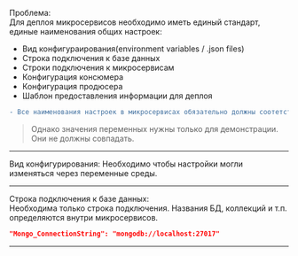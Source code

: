 Проблема:  
Для деплоя микросервисов необходимо иметь единый стандарт, единые наименования общих настроек:  
- Вид конфигураирования(environment variables / .json files)
- Строка подключения к базе данных
- Строки подключения к микросервисам
- Конфигурация консюмера
- Конфигурация продюсера
- Шаблон предоставления информации для деплоя  

```diff
- Все наименования настроек в микросервисах обязательно должны соотетствовать наименованиям ниже.
```
> Однако значения переменных нужны только для демонстрации. Они не должны совпадать.  

---
Вид конфигурирования:
Необходимо чтобы настройки могли изменяться через переменные среды.

---
Строка подключения к базе данных:  
Необходима только строка подключения. Названия БД, коллекций и т.п. определяются внутри микросервисов.
```json
"Mongo_ConnectionString": "mongodb://localhost:27017"
```

---

